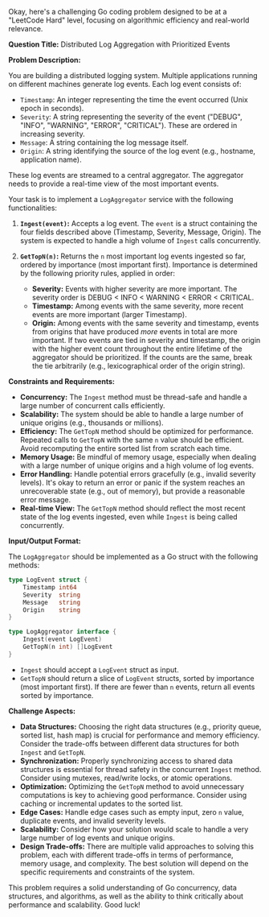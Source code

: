 Okay, here's a challenging Go coding problem designed to be at a "LeetCode Hard" level, focusing on algorithmic efficiency and real-world relevance.

**Question Title:** Distributed Log Aggregation with Prioritized Events

**Problem Description:**

You are building a distributed logging system.  Multiple applications running on different machines generate log events. Each log event consists of:

*   `Timestamp`: An integer representing the time the event occurred (Unix epoch in seconds).
*   `Severity`: A string representing the severity of the event ("DEBUG", "INFO", "WARNING", "ERROR", "CRITICAL").  These are ordered in increasing severity.
*   `Message`: A string containing the log message itself.
*   `Origin`: A string identifying the source of the log event (e.g., hostname, application name).

These log events are streamed to a central aggregator. The aggregator needs to provide a real-time view of the most important events.

Your task is to implement a `LogAggregator` service with the following functionalities:

1.  **`Ingest(event)`:**  Accepts a log event.  The `event` is a struct containing the four fields described above (Timestamp, Severity, Message, Origin). The system is expected to handle a high volume of `Ingest` calls concurrently.

2.  **`GetTopN(n)`:** Returns the `n` most important log events ingested so far, ordered by importance (most important first). Importance is determined by the following priority rules, applied in order:

    *   **Severity:**  Events with higher severity are more important. The severity order is DEBUG < INFO < WARNING < ERROR < CRITICAL.
    *   **Timestamp:** Among events with the same severity, more recent events are more important (larger Timestamp).
    *   **Origin:** Among events with the same severity and timestamp, events from origins that have produced *more* events in total are more important.  If two events are tied in severity and timestamp, the origin with the higher event count throughout the entire lifetime of the aggregator should be prioritized. If the counts are the same, break the tie arbitrarily (e.g., lexicographical order of the origin string).

**Constraints and Requirements:**

*   **Concurrency:**  The `Ingest` method must be thread-safe and handle a large number of concurrent calls efficiently.
*   **Scalability:** The system should be able to handle a large number of unique origins (e.g., thousands or millions).
*   **Efficiency:** The `GetTopN` method should be optimized for performance.  Repeated calls to `GetTopN` with the same `n` value should be efficient.  Avoid recomputing the entire sorted list from scratch each time.
*   **Memory Usage:**  Be mindful of memory usage, especially when dealing with a large number of unique origins and a high volume of log events.
*   **Error Handling:**  Handle potential errors gracefully (e.g., invalid severity levels).  It's okay to return an error or panic if the system reaches an unrecoverable state (e.g., out of memory), but provide a reasonable error message.
*   **Real-time View:**  The `GetTopN` method should reflect the most recent state of the log events ingested, even while `Ingest` is being called concurrently.

**Input/Output Format:**

The `LogAggregator` should be implemented as a Go struct with the following methods:

```go
type LogEvent struct {
    Timestamp int64
    Severity  string
    Message   string
    Origin    string
}

type LogAggregator interface {
    Ingest(event LogEvent)
    GetTopN(n int) []LogEvent
}
```

*   `Ingest` should accept a `LogEvent` struct as input.
*   `GetTopN` should return a slice of `LogEvent` structs, sorted by importance (most important first). If there are fewer than `n` events, return all events sorted by importance.

**Challenge Aspects:**

*   **Data Structures:**  Choosing the right data structures (e.g., priority queue, sorted list, hash map) is crucial for performance and memory efficiency.  Consider the trade-offs between different data structures for both `Ingest` and `GetTopN`.
*   **Synchronization:**  Properly synchronizing access to shared data structures is essential for thread safety in the concurrent `Ingest` method.  Consider using mutexes, read/write locks, or atomic operations.
*   **Optimization:**  Optimizing the `GetTopN` method to avoid unnecessary computations is key to achieving good performance.  Consider using caching or incremental updates to the sorted list.
*   **Edge Cases:**  Handle edge cases such as empty input, zero `n` value, duplicate events, and invalid severity levels.
*   **Scalability:** Consider how your solution would scale to handle a very large number of log events and unique origins.
*   **Design Trade-offs:**  There are multiple valid approaches to solving this problem, each with different trade-offs in terms of performance, memory usage, and complexity.  The best solution will depend on the specific requirements and constraints of the system.

This problem requires a solid understanding of Go concurrency, data structures, and algorithms, as well as the ability to think critically about performance and scalability. Good luck!

